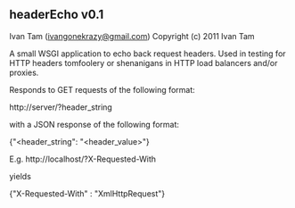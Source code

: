 headerEcho v0.1
---------------
Ivan Tam (ivangonekrazy@gmail.com)
Copyright (c) 2011 Ivan Tam

A small WSGI application to echo back request headers.
Used in testing for HTTP headers tomfoolery or shenanigans
in HTTP load balancers and/or proxies.

Responds to GET requests of the following format:

  http://server/?header_string

with a JSON response of the following format:

  {"<header_string": "<header_value>"}

E.g.
  http://localhost/?X-Requested-With

  yields

  {"X-Requested-With" : "XmlHttpRequest"}
